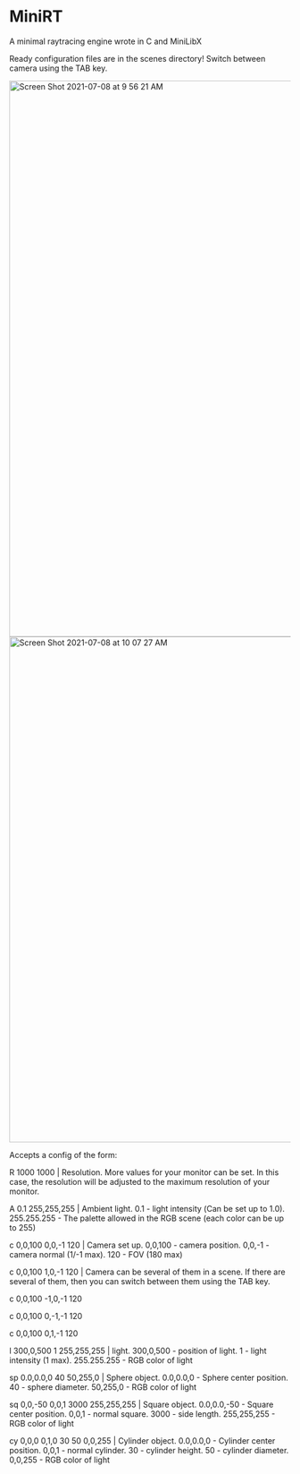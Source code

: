 # MiniRT
A minimal raytracing engine wrote in C and MiniLibX

Ready configuration files are in the scenes directory!
Switch between camera using the TAB key.

<img width="994" alt="Screen Shot 2021-07-08 at 9 56 21 AM" src="https://user-images.githubusercontent.com/42047633/124878518-dd12f500-dfd4-11eb-94c7-c7e3c10ecb72.png">
<img width="904" alt="Screen Shot 2021-07-08 at 10 07 27 AM" src="https://user-images.githubusercontent.com/42047633/124878533-e00de580-dfd4-11eb-9290-631e831cb37f.png">

Accepts a config of the form:

R 1000 1000  | Resolution. More values for your monitor can be set. In this case, the resolution will be adjusted to the maximum resolution of your monitor.

A 0.1   255,255,255  | Ambient light. 0.1 - light intensity (Сan be set up to 1.0). 255.255.255 - The palette allowed in the RGB scene (each color can be up to 255)

c 0,0,100 0,0,-1 120  | Camera set up. 0,0,100 - camera position. 0,0,-1 - camera normal (1/-1 max). 120 - FOV (180 max)

c 0,0,100 1,0,-1 120  | Camera can be several of them in a scene. If there are several of them, then you can switch between them using the TAB key.

c 0,0,100 -1,0,-1 120

c 0,0,100 0,-1,-1 120

c 0,0,100 0,1,-1 120

l 300,0,500 1 255,255,255  | light. 300,0,500 - position of light. 1 - light intensity (1 max). 255.255.255 - RGB color of light

sp 0.0,0.0,0 40 50,255,0  | Sphere object. 0.0,0.0,0 - Sphere center position. 40 - sphere diameter. 50,255,0 - RGB color of light

sq 0,0,-50 0,0,1 3000 255,255,255  | Square object. 0.0,0.0,-50 - Square center position. 0,0,1 - normal square. 3000 - 
side length. 255,255,255 - RGB color of light

cy 0,0,0 0,1,0 30 50 0,0,255  | Cylinder object. 0.0,0.0,0 - Cylinder center position. 0,0,1 - normal cylinder. 30 - cylinder height. 50 - cylinder diameter. 0,0,255 - RGB color of light
